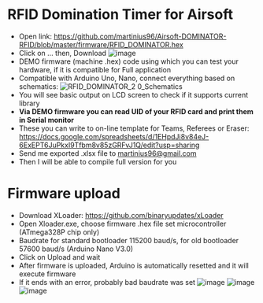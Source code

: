 # RFID Domination Timer for Airsoft
* Open link: https://github.com/martinius96/Airsoft-DOMINATOR-RFID/blob/master/firmware/RFID_DOMINATOR.hex
* Click on ... then, Download
![image](https://github.com/martinius96/Airsoft-DOMINATOR-RFID/assets/14253034/fa148ef1-d3ce-43cc-b4db-3a2ba0c95624)
* DEMO firmware (machine .hex) code using which you can test your hardware, if it is compatible for Full application
* Compatible with Arduino Uno, Nano, connect everything based on schematics:
![RFID_DOMINATOR_2 0_Schematics](https://github.com/martinius96/Airsoft-DOMINATOR-RFID/assets/14253034/b89e8991-9109-4cb8-963a-dc8c8cafa119)
* You will see basic output on LCD screen to check if it supports current library
* **Via DEMO firmware you can read UID of your RFID card and print them in Serial monitor**
* These you can write to on-line template for Teams, Referees or Eraser: https://docs.google.com/spreadsheets/d/1EHpdJi8v84eJ-6ExEPT6JuPkxI9Tfbm8v85zGRFvJ1Q/edit?usp=sharing
* Send me exported .xlsx file to martinius96@gmail.com
* Then I will be able to compile full version for you 

# Firmware upload
* Download XLoader: https://github.com/binaryupdates/xLoader
* Open Xloader.exe, choose firmware .hex file set microcontroller (ATmega328P chip only)
* Baudrate for standard bootloader 115200 baud/s, for old bootloader 57600 baud/s (Arduino Nano V3.0)
* Click on Upload and wait
* After firmware is uploaded, Arduino is automatically resetted and it will execute firmware
* If it ends with an error, probably bad baudrate was set
![image](https://github.com/martinius96/Airsoft-DOMINATOR-RFID/assets/14253034/2d9a7d48-d481-4709-8518-fbe1c855f050)
![image](https://github.com/martinius96/Airsoft-DOMINATOR-RFID/assets/14253034/9846c27b-1347-4698-bc73-6e4f8c4c5041)
![image](https://github.com/martinius96/Airsoft-DOMINATOR-RFID/assets/14253034/f6d02023-83dd-4c61-9e4c-ccaf66018bd9)
